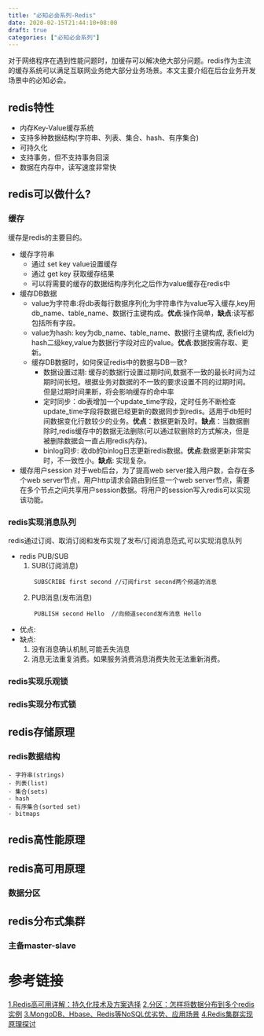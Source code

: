 ```yaml
---
title: "必知必会系列-Redis"
date: 2020-02-15T21:44:10+08:00
draft: true
categories: ["必知必会系列"]
---
```


对于网络程序在遇到性能问题时，加缓存可以解决绝大部分问题。redis作为主流的缓存系统可以满足互联网业务绝大部分业务场景。本文主要介绍在后台业务开发场景中的必知必会。


## redis特性
- 内存Key-Value缓存系统
- 支持多种数据结构(字符串、列表、集合、hash、有序集合)
- 可持久化
- 支持事务，但不支持事务回滚
- 数据在内存中，读写速度非常快
## redis可以做什么?
### 缓存
缓存是redis的主要目的。
- 缓存字符串
    - 通过 set key value设置缓存
    - 通过 get key 获取缓存结果
    - 可以将需要的缓存的数据结构序列化之后作为value缓存在redis中
- 缓存DB数据
    - value为字符串:将db表每行数据序列化为字符串作为value写入缓存,key用db_name、table_name、数据行主键构成。**优点**:操作简单，**缺点**:读写都包括所有字段。
    - value为hash: key为db_name、table_name、数据行主键构成, 表field为hash二级key,value为数据行字段对应的value。**优点**:数据按需存取、更新。
    - 缓存DB数据时，如何保证redis中的数据与DB一致?
        - 数据设置过期: 缓存的数据行设置过期时间,数据不一致的最长时间为过期时间长短。根据业务对数据的不一致的要求设置不同的过期时间。但是过期时间果断，将会影响缓存的命中率
        - 定时同步：db表增加一个update_time字段，定时任务不断检查update_time字段将数据已经更新的数据同步到redis。适用于db短时间数据变化行数较少的业务。**优点**：数据更新及时。**缺点**：当数据删除时,redis缓存中的数据无法删除(可以通过软删除的方式解决，但是被删除数据会一直占用redis内存)。
        - binlog同步: 收db的binlog日志更新redis数据。**优点**:数据更新非常实时，不一致性小。**缺点**: 实现复杂。
- 缓存用户session
    对于web后台，为了提高web server接入用户数，会存在多个web server节点，用户http请求会路由到任意一个web server节点，需要在多个节点之间共享用户session数据。将用户的session写入redis可以实现该功能。

### redis实现消息队列
redis通过订阅、取消订阅和发布实现了发布/订阅消息范式,可以实现消息队列
- redis PUB/SUB
    1. SUB(订阅消息)
    ```
        SUBSCRIBE first second //订阅first second两个频道的消息
    ```
    2. PUB消息(发布消息)
    ```
        PUBLISH second Hello  //向频道second发布消息 Hello
    ```
- 优点:
- 缺点:
    1. 没有消息确认机制,可能丢失消息
    2. 消息无法重复消费。如果服务消费消息消费失败无法重新消费。


### redis实现乐观锁
### redis实现分布式锁


## redis存储原理
### redis数据结构
    - 字符串(strings)
    - 列表(list)
    - 集合(sets)
    - hash
    - 有序集合(sorted set)
    - bitmaps

## redis高性能原理

## redis高可用原理
### 数据分区


## redis分布式集群
### 主备master-slave





# 参考链接
[1.Redis高可用详解：持久化技术及方案选择](https://mp.weixin.qq.com/s?__biz=MzI4NTA1MDEwNg==&mid=2650769300&idx=1&sn=49a11efa1a6ee605fceaddf240a55c40&chksm=f3f93201c48ebb175fa76053d95e315b621485b0e65e42d8b41fe91b8f859c9278f3adec7ca9&mpshare=1&scene=23&srcid=0731SR4C94CRM0Mljym0oEI3%23rd)
[2.分区：怎样将数据分布到多个redis实例](http://www.redis.cn/topics/partitioning.html)
[3.MongoDB、Hbase、Redis等NoSQL优劣势、应用场景](http://www.redis.cn/articles/20181020003.html)
[4.Redis集群实现原理探讨](https://tech.youzan.com/redisji-qun-shi-xian-yuan-li-tan-tao/?sf=wx_sm)